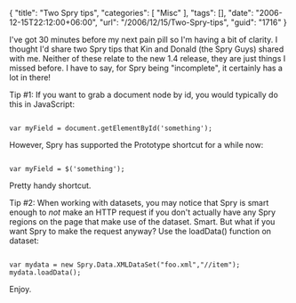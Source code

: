 {
	"title": "Two Spry tips",
	"categories": [
		"Misc"
	],
	"tags": [],
	"date": "2006-12-15T22:12:00+06:00",
	"url": "/2006/12/15/Two-Spry-tips",
	"guid": "1716"
}

I've got 30 minutes before my next pain pill so I'm having a bit of clarity. I thought I'd share two Spry tips that Kin and Donald (the Spry Guys) shared with me. Neither of these relate to the new 1.4 release, they are just things I missed before. I have to say, for Spry being "incomplete", it certainly has a lot in there!

Tip #1: If you want to grab a document node by id, you would typically do this in JavaScript:

<code>
var myField = document.getElementById('something');
</code>

However, Spry has supported the Prototype shortcut for a while now:

<code>
var myField = $('something');
</code>

Pretty handy shortcut.

Tip #2: When working with datasets, you may notice that Spry is smart enough to <i>not</i> make an HTTP request if you don't actually have any Spry regions on the page that make use of the dataset. Smart. But what if you want Spry to make the request anyway? Use the loadData() function on dataset:

<code>
var mydata = new Spry.Data.XMLDataSet("foo.xml","//item"); 
mydata.loadData();
</code>

Enjoy.